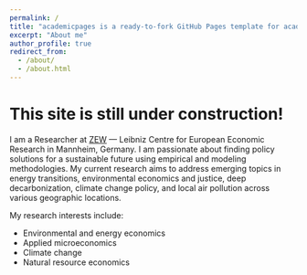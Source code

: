 ```yaml
---
permalink: /
title: "academicpages is a ready-to-fork GitHub Pages template for academic personal websites"
excerpt: "About me"
author_profile: true
redirect_from: 
  - /about/
  - /about.html
---
```


# This site is still under construction!

I am a Researcher at [ZEW](https://www.zew.de/en/) — Leibniz Centre for European Economic Research in Mannheim, Germany. I am passionate about finding policy solutions for a sustainable future using empirical and modeling methodologies. My current research aims to address emerging topics in energy transitions, environmental economics and justice, deep decarbonization, climate change policy, and local air pollution across various geographic locations.

My research interests include:

- Environmental and energy economics
- Applied microeconomics
- Climate change
- Natural resource economics
